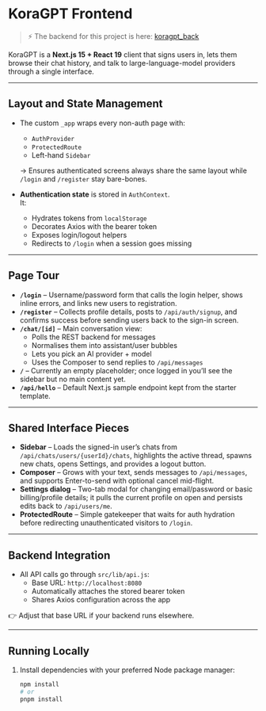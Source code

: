 # KoraGPT Frontend

> ⚡️ The backend for this project is here: [koragpt_back](https://github.com/kostasmpous/koragpt_back)

KoraGPT is a **Next.js 15 + React 19** client that signs users in, lets them browse their chat history, and talk to large-language-model providers through a single interface.

---

## Layout and State Management

- The custom `_app` wraps every non-auth page with:
    - `AuthProvider`
    - `ProtectedRoute`
    - Left-hand `Sidebar`

  → Ensures authenticated screens always share the same layout while `/login` and `/register` stay bare-bones.

- **Authentication state** is stored in `AuthContext`.  
  It:
    - Hydrates tokens from `localStorage`
    - Decorates Axios with the bearer token
    - Exposes login/logout helpers
    - Redirects to `/login` when a session goes missing

---

## Page Tour

- **`/login`** – Username/password form that calls the login helper, shows inline errors, and links new users to registration.
- **`/register`** – Collects profile details, posts to `/api/auth/signup`, and confirms success before sending users back to the sign-in screen.
- **`/chat/[id]`** – Main conversation view:
    - Polls the REST backend for messages
    - Normalises them into assistant/user bubbles
    - Lets you pick an AI provider + model
    - Uses the Composer to send replies to `/api/messages`
- **`/`** – Currently an empty placeholder; once logged in you’ll see the sidebar but no main content yet.
- **`/api/hello`** – Default Next.js sample endpoint kept from the starter template.

---

## Shared Interface Pieces

- **Sidebar** – Loads the signed-in user’s chats from `/api/chats/users/{userId}/chats`, highlights the active thread, spawns new chats, opens Settings, and provides a logout button.
- **Composer** – Grows with your text, sends messages to `/api/messages`, and supports Enter-to-send with optional cancel mid-flight.
- **Settings dialog** – Two-tab modal for changing email/password or basic billing/profile details; it pulls the current profile on open and persists edits back to `/api/users/me`.
- **ProtectedRoute** – Simple gatekeeper that waits for auth hydration before redirecting unauthenticated visitors to `/login`.

---

## Backend Integration

- All API calls go through `src/lib/api.js`:
    - Base URL: `http://localhost:8080`
    - Automatically attaches the stored bearer token
    - Shares Axios configuration across the app

👉 Adjust that base URL if your backend runs elsewhere.

---

## Running Locally

1. Install dependencies with your preferred Node package manager:

   ```bash
   npm install
   # or
   pnpm install
```